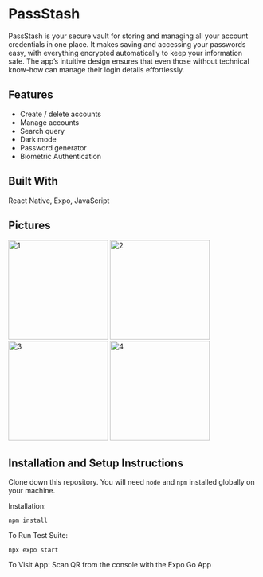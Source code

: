 # PassStash
PassStash is your secure vault for storing and managing all your account credentials in one place. It makes saving and accessing your passwords easy, with everything encrypted automatically to keep your information safe. The app’s intuitive design ensures that even those without technical know-how can manage their login details effortlessly.

## Features
- Create / delete accounts
- Manage accounts
- Search query
- Dark mode
- Password generator
- Biometric Authentication

## Built With
React Native, Expo, JavaScript

 ## Pictures
<img src="https://github.com/user-attachments/assets/72c78b08-76c0-4878-855f-1b6acdf60937" alt="1" width="200"/>
<img src="https://github.com/user-attachments/assets/cf715864-44e5-4492-afd8-511194f3c322" alt="2" width="200"/>
<img src="https://github.com/user-attachments/assets/d8721aa0-953c-4c92-989a-3942b95808f0" alt="3" width="200"/>
<img src="https://github.com/user-attachments/assets/89d7488c-0e1b-4776-bcd2-ac6d8e799350" alt="4" width="200"/>

## Installation and Setup Instructions

Clone down this repository. You will need `node` and `npm` installed globally on your machine.  

Installation:

`npm install`  

To Run Test Suite:  

`npx expo start` 

To Visit App: Scan QR from the console with the Expo Go App


